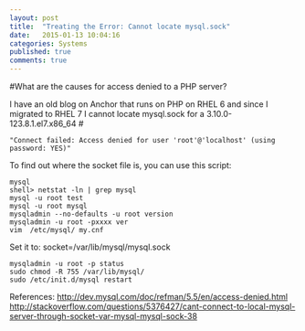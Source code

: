 ```yaml
---
layout: post
title:  "Treating the Error: Cannot locate mysql.sock"
date:   2015-01-13 10:04:16
categories: Systems
published: true
comments: true
---
```

#What are the causes for access denied to a PHP server?

I have an old blog on Anchor that runs on PHP on RHEL 6 and since I migrated to RHEL 7 I cannot locate mysql.sock for a 3.10.0-123.8.1.el7.x86_64 #


```"Connect failed: Access denied for user 'root'@'localhost' (using password: YES)" ```


To find out where the socket file is, you can use this script:

    mysql
    shell> netstat -ln | grep mysql
    mysql -u root test
    mysql -u root mysql
    mysqladmin --no-defaults -u root version
    mysqladmin -u root -pxxxx ver
    vim  /etc/mysql/ my.cnf 
    
Set it to: socket=/var/lib/mysql/mysql.sock

    mysqladmin -u root -p status
    sudo chmod -R 755 /var/lib/mysql/
    sudo /etc/init.d/mysql restart



References:
<http://dev.mysql.com/doc/refman/5.5/en/access-denied.html>
<http://stackoverflow.com/questions/5376427/cant-connect-to-local-mysql-server-through-socket-var-mysql-mysql-sock-38>


